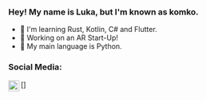 ### Hey! My name is Luka, but I'm known as komko.

- 🔭 I'm learning Rust, Kotlin, C# and Flutter.
- 🚀 Working on an AR Start-Up!
- 🐍 My main language is Python.

### Social Media:
[<a href="https://instagram.com/beedicc"><img align="left" alt="beedicc | Instagram" width="22px" src="https://cdn.jsdelivr.net/npm/simple-icons@v3/icons/instagram.svg" />]

